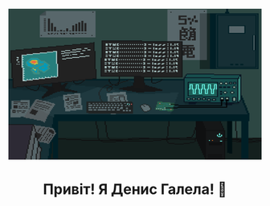 <br clear="both">

<div align="center">
    <img height="300" width="600" src="assets/Laboratory 研究室.gif">
</div>

<h1 align="center">Привіт! Я Денис Галела! 👋 </h1>

